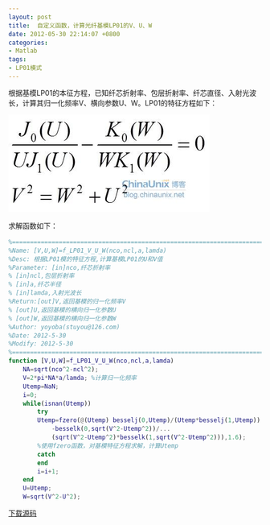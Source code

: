 ```yaml
---
layout: post
title:  自定义函数，计算光纤基模LP01的V、U、W 
date: 2012-05-30 22:14:07 +0800
categories:
- Matlab
tags:
- LP01模式
---
```


根据基模LP01的本征方程，已知纤芯折射率、包层折射率、纤芯直径、入射光波长，计算其归一化频率V、横向参数U、W。LP01的特征方程如下：

![](https://github.com/stuyou/stuyou.github.io/raw/master/_posts/image/LP01_ele.jpg)

求解函数如下：

```matlab
%==========================================================================
%Name: [V,U,W]=f_LP01_V_U_W(nco,ncl,a,lamda)
%Desc: 根据LP01模的特征方程,计算基模LP01的U和V值
%Parameter: [in]nco,纤芯折射率
% [in]ncl,包层折射率
% [in]a,纤芯半径
% [in]lamda,入射光波长
%Return:[out]V,返回基模的归一化频率V
% [out]U,返回基模的横向归一化参数U
% [out]W,返回基模的横向归一化参数W
%Author: yoyoba(stuyou@126.com)
%Date: 2012-5-30
%Modify: 2012-5-30
%=========================================================================
function [V,U,W]=f_LP01_V_U_W(nco,ncl,a,lamda)
    NA=sqrt(nco^2-ncl^2);
    V=2*pi*NA*a/lamda; %计算归一化频率
    Utemp=NaN;
    i=0;
    while(isnan(Utemp))
        try
        Utemp=fzero(@(Utemp) besselj(0,Utemp)/(Utemp*besselj(1,Utemp))...
            -besselk(0,sqrt(V^2-Utemp^2))/...
            (sqrt(V^2-Utemp^2)*besselk(1,sqrt(V^2-Utemp^2))),1.6);
        %使用fzero函数，对基模特征方程求解，计算Utemp
        catch
        end
        i=i+1;
    end
    U=Utemp;
    W=sqrt(V^2-U^2);
```

[下载源码](https://github.com/stuyou/stuyou.github.io/raw/master/_posts/data/f_LP01_V_U_W.rar)